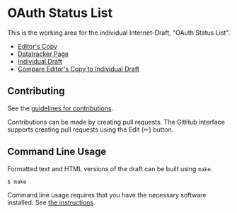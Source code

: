# OAuth Status List

This is the working area for the individual Internet-Draft, "OAuth Status List".

* [Editor's Copy](https://vcstuff.github.io/draft-ietf-oauth-status-list/#go.draft-ietf-oauth-status-list.html)
* [Datatracker Page](https://datatracker.ietf.org/doc/draft-ietf-oauth-status-list)
* [Individual Draft](https://datatracker.ietf.org/doc/html/draft-ietf-oauth-status-list)
* [Compare Editor's Copy to Individual Draft](https://vcstuff.github.io/draft-ietf-oauth-status-list/#go.draft-ietf-oauth-status-list.diff)


## Contributing

See the
[guidelines for contributions](https://github.com/vcstuff/draft-ietf-oauth-status-list/blob/main/CONTRIBUTING.md).

Contributions can be made by creating pull requests.
The GitHub interface supports creating pull requests using the Edit (✏) button.


## Command Line Usage

Formatted text and HTML versions of the draft can be built using `make`.

```sh
$ make
```

Command line usage requires that you have the necessary software installed.  See
[the instructions](https://github.com/martinthomson/i-d-template/blob/main/doc/SETUP.md).

